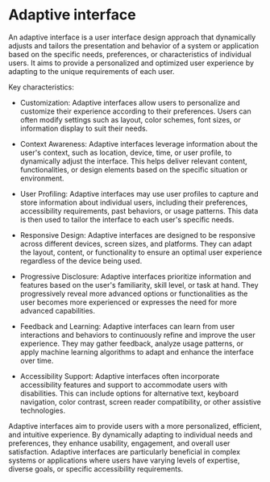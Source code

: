 # Adaptive interface

An adaptive interface is a user interface design approach that dynamically adjusts and tailors the presentation and behavior of a system or application based on the specific needs, preferences, or characteristics of individual users. It aims to provide a personalized and optimized user experience by adapting to the unique requirements of each user.

Key characteristics:

* Customization: Adaptive interfaces allow users to personalize and customize their experience according to their preferences. Users can often modify settings such as layout, color schemes, font sizes, or information display to suit their needs.

* Context Awareness: Adaptive interfaces leverage information about the user's context, such as location, device, time, or user profile, to dynamically adjust the interface. This helps deliver relevant content, functionalities, or design elements based on the specific situation or environment.

* User Profiling: Adaptive interfaces may use user profiles to capture and store information about individual users, including their preferences, accessibility requirements, past behaviors, or usage patterns. This data is then used to tailor the interface to each user's specific needs.

* Responsive Design: Adaptive interfaces are designed to be responsive across different devices, screen sizes, and platforms. They can adapt the layout, content, or functionality to ensure an optimal user experience regardless of the device being used.

* Progressive Disclosure: Adaptive interfaces prioritize information and features based on the user's familiarity, skill level, or task at hand. They progressively reveal more advanced options or functionalities as the user becomes more experienced or expresses the need for more advanced capabilities.

* Feedback and Learning: Adaptive interfaces can learn from user interactions and behaviors to continuously refine and improve the user experience. They may gather feedback, analyze usage patterns, or apply machine learning algorithms to adapt and enhance the interface over time.

* Accessibility Support: Adaptive interfaces often incorporate accessibility features and support to accommodate users with disabilities. This can include options for alternative text, keyboard navigation, color contrast, screen reader compatibility, or other assistive technologies.

Adaptive interfaces aim to provide users with a more personalized, efficient, and intuitive experience. By dynamically adapting to individual needs and preferences, they enhance usability, engagement, and overall user satisfaction. Adaptive interfaces are particularly beneficial in complex systems or applications where users have varying levels of expertise, diverse goals, or specific accessibility requirements.